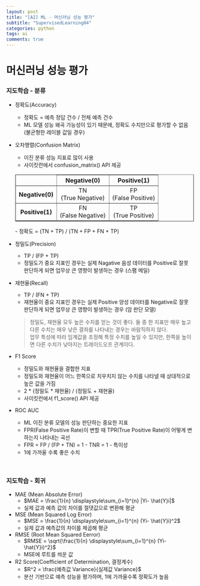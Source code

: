 ```yaml
---
layout: post
title: "[AI] ML - 머신러닝 성능 평가"
subtitle: "SupervisedLearning04"
categories: python
tags: ai
comments: true
---
```

# 머신러닝 성능 평가

### 지도학습 - 분류

- 정확도(Accuracy)
    - 정확도 = 예측 정답 건수 / 전체 예측 건수
    - ML 모델 성능 왜곡 가능성이 있기 때문에, 정확도 수치만으로 평가할 수 없음 (불균형한 레이블 값일 경우)
- 오차행렬(Confusion Matrix)
    - 이진 분류 성능 지표로 많이 사용
    - 사이킷런에서 confusion_matrix() API 제공
    <table
        border="1">
        <thead>
            <tr align="center">
                <td></td>
                <th>Negative(0)</th>
                <th>Positive(1)</th>
            </tr>
        </thead>
        <tbody>
            <tr align="center">
                <th>Negative(0)</th>
                <td>TN<br>(True Negative)</td>
                <td>FP<br>(False Positive)</td>
            </tr>
            <tr align="center">
                <th>Positive(1)</th>
                <td>FN<br>(False Negative)</td>
                <td>TP<br>(True Positive)</td>
            </tr>
        </tbody>
    </table>
    - 정확도 = (TN + TP) / (TN + FP + FN + TP)

- 정밀도(Precision)
    - TP / (FP + TP)
    - 정밀도가 중요 지표인 경우는 실제 Nagative 음성 데이터를 Positive로 잘못 판단하게 되면 업무상 큰 영향이 발생하는 경우 (스팸 메일)
- 재현율(Recall)
    - TP / (FN + TP)
    - 재현율이 중요 지표인 경우는 실제 Positive 양성 데이터를 Negative로 잘못 판단하게 되면 업무상 큰 영향이 발생하는 경우 (암 판단 모델)
    > 정밀도, 재현율 모두 높은 수치를 얻는 것이 좋다. 둘 중 한 지표만 매우 높고 다른 수치는 매우 낮은 결좌를 나타내는 경우는 바람직하지 않다.<br>
    > 업무 특성에 따라 임계값을 조정해 특정 수치를 높일 수 있지만, 한쪽을 높이면 다른 수치가 낮아지는 트레이드오프 관계이다.
- F1 Score
    - 정밀도와 재현율을 결합한 지표
    - 정밀도와 재현율이 어느 한쪽으로 치우치지 않는 수치를 나타낼 때 상대적으로 높은 값을 가짐
    - 2 * (정밀도 * 재현율) / (정밀도 + 재현율)
    - 사이킷런에서 f1_score() API 제공
- ROC AUC
    - ML 이진 분류 모델의 성능 판단하는 중요한 지표
    - FPR(False Positive Rate)이 변할 때 TPR(True Positive Rate)이 어떻게 변하는지 나타내는 곡선
    - FPR = FP / (FP + TN) = 1 - TNR = 1 - 특이성
    - 1에 가까울 수록 좋은 수치

<br>

### 지도학습 - 회귀

- MAE (Mean Absolute Error)
    - $MAE = \frac{1}{n} \displaystyle\sum_{i=1}^{n} |Yi- \hat{Y}i|$
    - 실제 값과 예측 값의 차이를 절댓값으로 변환해 평균
- MSE (Mean Squared Log Error)
    - $MSE = \frac{1}{n} \displaystyle\sum_{i=1}^{n} (Yi- \hat{Y}i)^2$
    - 실제 값과 예측값의 차이를 제곱해 평균
- RMSE (Root Mean Squared Eerror)
    - $RMSE = \sqrt{\frac{1}{n} \displaystyle\sum_{i=1}^{n} (Yi- \hat{Y}i)^2}$
    - MSE에 루트를 씌운 값
- R2 Score(Coefficient of Determination, 결정계수)
    - $R^2 = \frac{예측값 Variance}{실제값 Variance}$
    - 분산 기반으로 예측 성능을 평가하며, 1에 가까울수록 정확도가 높음
